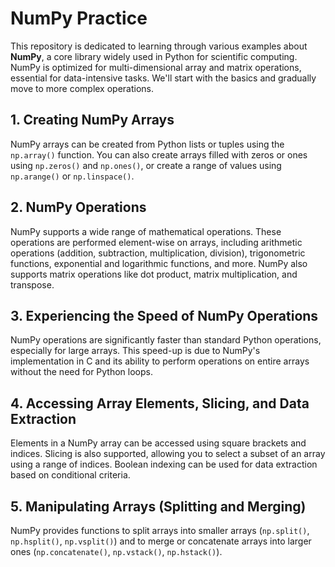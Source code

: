 # NumPy Practice

This repository is dedicated to learning through various examples about <b>NumPy</b>, a core library widely used in Python for scientific computing. NumPy is optimized for multi-dimensional array and matrix operations, essential for data-intensive tasks. We'll start with the basics and gradually move to more complex operations.

## 1. Creating NumPy Arrays

NumPy arrays can be created from Python lists or tuples using the `np.array()` function. You can also create arrays filled with zeros or ones using `np.zeros()` and `np.ones()`, or create a range of values using `np.arange()` or `np.linspace()`.

## 2. NumPy Operations

NumPy supports a wide range of mathematical operations. These operations are performed element-wise on arrays, including arithmetic operations (addition, subtraction, multiplication, division), trigonometric functions, exponential and logarithmic functions, and more. NumPy also supports matrix operations like dot product, matrix multiplication, and transpose.

## 3. Experiencing the Speed of NumPy Operations

NumPy operations are significantly faster than standard Python operations, especially for large arrays. This speed-up is due to NumPy's implementation in C and its ability to perform operations on entire arrays without the need for Python loops.

## 4. Accessing Array Elements, Slicing, and Data Extraction

Elements in a NumPy array can be accessed using square brackets and indices. Slicing is also supported, allowing you to select a subset of an array using a range of indices. Boolean indexing can be used for data extraction based on conditional criteria.

## 5. Manipulating Arrays (Splitting and Merging)

NumPy provides functions to split arrays into smaller arrays (`np.split()`, `np.hsplit()`, `np.vsplit()`) and to merge or concatenate arrays into larger ones (`np.concatenate()`, `np.vstack()`, `np.hstack()`).
